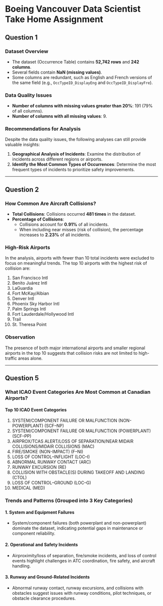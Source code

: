# Boeing Vancouver Data Scientist Take Home Assignment

## Question 1
### Dataset Overview
- The dataset (Occurrence Table) contains **52,742 rows** and **242 columns**.
- Several fields contain **NaN (missing values)**.
- Some columns are redundant, such as English and French versions of the same field (e.g., `OccTypeID_DisplayEng` and `OccTypeID_DisplayFre`).

### Data Quality Issues
- **Number of columns with missing values greater than 20%**: 191 (79% of all columns).
- **Number of columns with all missing values**: 9.

### Recommendations for Analysis
Despite the data quality issues, the following analyses can still provide valuable insights:
1. **Geographical Analysis of Incidents**: Examine the distribution of incidents across different regions or airports.
2. **Identify the Most Common Types of Occurrences**: Determine the most frequent types of incidents to prioritize safety improvements.

---

## Question 2
### How Common Are Aircraft Collisions?
- **Total Collisions**: Collisions occurred **481 times** in the dataset.
- **Percentage of Collisions**:
  - Collisions account for **0.91%** of all incidents.
  - When including near misses (risk of collision), the percentage increases to **2.23%** of all incidents.

### High-Risk Airports
In the analysis, airports with fewer than 10 total incidents were excluded to focus on meaningful trends. The top 10 airports with the highest risk of collision are:
1. San Francisco Intl
2. Benito Juárez Intl
3. LaGuardia
4. Fort McKay/Albian
5. Denver Intl
6. Phoenix Sky Harbor Intl
7. Palm Springs Intl
8. Fort Lauderdale/Hollywood Intl
9. Trail
10. St. Theresa Point

### Observation
The presence of both major international airports and smaller regional airports in the top 10 suggests that collision risks are not limited to high-traffic areas alone.



---

## Question 5
### What ICAO Event Categories Are Most Common at Canadian Airports?

#### Top 10 ICAO Event Categories
1. SYSTEM/COMPONENT FAILURE OR MALFUNCTION (NON-POWERPLANT) (SCF–NP)
2. SYSTEM/COMPONENT FAILURE OR MALFUNCTION (POWERPLANT) (SCF–PP)
3. AIRPROX/TCAS ALERT/LOSS OF SEPARATION/NEAR MIDAIR COLLISIONS/MIDAIR COLLISIONS (MAC)
4. FIRE/SMOKE (NON-IMPACT) (F–NI)
5. LOSS OF CONTROL–INFLIGHT (LOC–I)
6. ABNORMAL RUNWAY CONTACT (ARC)
7. RUNWAY EXCURSION (RE)
8. COLLISION WITH OBSTACLE(S) DURING TAKEOFF AND LANDING (CTOL)
9. LOSS OF CONTROL–GROUND (LOC–G)
10. MEDICAL (MED)

### Trends and Patterns (Grouped into 3 Key Categories)

#### 1. **System and Equipment Failures**
- System/component failures (both powerplant and non-powerplant) dominate the dataset, indicating potential gaps in maintenance or component reliability.

#### 2. **Operational and Safety Incidents**
- Airproximity/loss of separation, fire/smoke incidents, and loss of control events highlight challenges in ATC coordination, fire safety, and aircraft handling.

#### 3. **Runway and Ground-Related Incidents**
- Abnormal runway contact, runway excursions, and collisions with obstacles suggest issues with runway conditions, pilot techniques, or obstacle clearance procedures.

